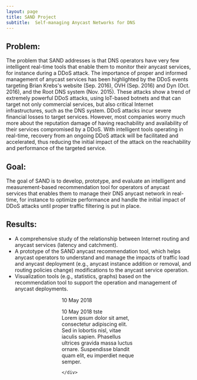 ```yaml
---
layout: page
title: SAND Project
subtitle:  Self-managing Anycast Networks for DNS
---
```





##  Problem:

The problem that SAND addresses is that DNS operators have very few
intelligent real-time tools that enable them to monitor their anycast
services, for instance during a DDoS attack. The importance of proper
and informed management of anycast services has been highlighted by
the DDoS events targeting Brian Krebs's  website (Sep. 2016), OVH
(Sep. 2016) and Dyn (Oct. 2016), and the Root DNS system (Nov. 2015).
These attacks show a trend of extremely powerful DDoS attacks, using
IoT-based botnets and that can target not only commercial services,
but also critical Internet infrastructures, such as the DNS system.
DDoS attacks incur severe financial losses to target services.
However, most companies worry much more about the reputation damage of
having reachability and availability of their services compromised by
a DDoS. With intelligent tools operating in real-time, recovery from
an ongoing DDoS attack will be facilitated and accelerated, thus
reducing the initial impact of the attack on the reachability and
performance of the targeted service.

## Goal:

The goal of SAND is to develop, prototype, and evaluate an
intelligent and measurement-based recommendation tool for operators of
anycast services that enables them to manage their DNS anycast network
in real-time, for instance to optimize performance and handle the
initial impact of DDoS attacks until proper traffic filtering is put
in place.


## Results:

* A comprehensive study of the relationship between Internet routing and anycast services (latency and catchment). 
* A prototype of the SAND anycast recommendation tool, which helps anycast operators to understand and manage the impacts of traffic load and anycast deployment (e.g., anycast instance addition or removal, and routing policies change) modifications to the anycast service operation.
* Visualization tools (e.g., statistics, graphs) based on the recommendation tool to support the operation and management of anycast deployments.

<div style="margin:1% 30% 1% 30%" class="container">
	<div class="row">
    	<div class="col-sx-12 col-sm-6 col-lg-6">
			<div class="box">							
				<div class="icon">
					<div class="image"><i class="fa fa-file-text-o"></i></div>
					<div class="info">
						<h7 class="title"></h7>
<span class="badge">10 May 2018</span>
						<p>
						<span class="badge">10 May 2018</span> tste <br>
							Lorem ipsum dolor sit amet, consectetur adipiscing elit. Sed in lobortis nisl, vitae iaculis sapien. Phasellus ultrices gravida massa luctus ornare. Suspendisse blandit quam elit, eu imperdiet neque semper.
						</p>
					</div>
				</div>
				<div class="space"></div>
			</div> 
		</div>
			
	</div>
</div>
